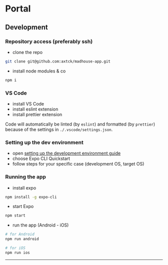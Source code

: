 # Portal

## Development

### Repository access (preferably ssh)

- clone the repo

```bash
git clone git@github.com:axtck/madhouse-app.git
```

- install node modules & co

```bash
npm i
```

### VS Code

- install VS Code
- install eslint extension
- install prettier extension

Code will automatically be linted (by `eslint`) and formatted (by `prettier`) because of the settings in `./.vscode/settings.json`.

### Setting up the dev environment

- open [setting up the development environment guide](https://reactnative.dev/docs/environment-setup)
- choose Expo CLI Quickstart
- follow steps for your specific case (development OS, target OS)

### Running the app

- install expo

```bash
npm install -g expo-cli
```

- start Expo

```bash
npm start
```

- run the app (Android - iOS)

```bash
# for Android
npm run android

# for iOS
npm run ios
```

---
